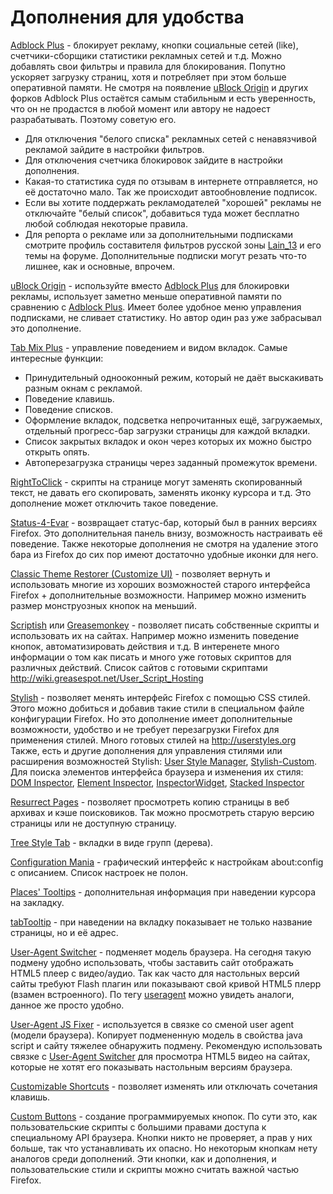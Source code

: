 # Дополнения для удобства

[Adblock Plus](https://addons.mozilla.org/En-us/firefox/addon/adblock-plus) - блокирует рекламу, кнопки социальные сетей (like), счетчики-сборщики статистики рекламных сетей и т.д. Можно добавлять свои фильтры и правила для блокирования. Попутно ускоряет загрузку страниц, хотя и потребляет при этом больше оперативной памяти.
Не смотря на появление [uBlock Origin](https://addons.mozilla.org/en-us/firefox/addon/ublock-origin/) и других форков Adblock Plus остаётся самым стабильным и есть уверенность, что он не продастся в любой момент или автору не надоест разрабатывать. Поэтому советую его.
* Для отключения "белого списка" рекламных сетей с ненавязчивой рекламой зайдите в настройки фильтров.
* Для отключения счетчика блокировок зайдите в настройки дополнения.
* Какая-то статистика судя по отзывам в интернете отправляется, но её достаточно мало. Так же происходит автообновление подписок.
* Если вы хотите поддержать рекламодателей "хорошей" рекламы не отключайте "белый список", добавиться туда может бесплатно любой соблюдая некоторые правила.
* Для репорта о рекламе или за дополнительными подписками смотрите профиль составителя фильтров русской зоны [Lain_13](https://forum.mozilla-russia.org/profile.php?id=9723) и его темы на форуме. Дополнительные подписки могут резать что-то лишнее, как и основные, впрочем.

[uBlock Origin](https://addons.mozilla.org/en-us/firefox/addon/ublock-origin/) - используйте вместо [Adblock Plus](https://addons.mozilla.org/En-us/firefox/addon/adblock-plus) для блокировки рекламы, использует заметно меньше оперативной памяти по сравнению с [Adblock Plus](https://addons.mozilla.org/En-us/firefox/addon/adblock-plus). Имеет более удобное меню управления подписками, не сливает статистику. Но автор один раз уже забрасывал это дополнение.

[Tab Mix Plus](https://addons.mozilla.org/en-us/firefox/addon/tab-mix-plus) - управление поведением и видом вкладок. Самые интересные функции:
* Принудительный однооконный режим, который не даёт выскакивать разным окнам с рекламой.
* Поведение клавишь.
* Поведение списков.
* Оформление вкладок, подсветка непрочитанных ещё, загружаемых, отдельный прогресс-бар загрузки страницы для каждой вкладки.
* Список закрытых вкладок и окон через которых их можно быстро открыть опять.
* Автоперезагрузка страницы через заданный промежуток времени.

[RightToClick](https://addons.mozilla.org/en-us/firefox/addon/righttoclick) - скрипты на странице могут заменять скопированный текст, не давать его скопировать, заменять иконку курсора и т.д. Это дополнение может отключить такое поведение.

[Status-4-Evar](https://addons.mozilla.org/en-us/firefox/addon/status-4-evar) - возвращает статус-бар, который был в ранних версиях Firefox. Это дополнительная панель внизу, возможность настраивать её поведение. Также некоторые дополнения не смотря на удаление этого бара из Firefox до сих пор имеют достаточно удобные иконки для него.

[Classic Theme Restorer (Customize UI)](https://addons.mozilla.org/en-us/firefox/addon/classicthemerestorer) - позволяет вернуть и использовать многие из хороших возможностей старого интерфейса Firefox + дополнительные возможности. Например можно изменить размер монструозных кнопок на меньший.

[Scriptish](https://addons.mozilla.org/en-us/firefox/addon/scriptish) или [Greasemonkey](https://addons.mozilla.org/ru/firefox/addon/greasemonkey) - позволяет писать собственные скрипты и использовать их на сайтах. Например можно изменить поведение кнопок, автоматизировать действия и т.д. В интеренете много информации о том как писать и много уже готовых скриптов для различных действий.
Список сайтов с готовыми скриптами http://wiki.greasespot.net/User_Script_Hosting

[Stylish](https://addons.mozilla.org/en-us/firefox/addon/stylish) - позволяет менять интерфейс Firefox с помощью CSS стилей. Этого можно добиться и добавив такие стили в специальном файле конфигурации Firefox. Но это дополнение имеет дополнительные возможности, удобство и не требует перезагрузки Firefox для применения стилей. Много готовых стилей на http://userstyles.org
Также, есть и другие дополнения для управления стилями или расширения возможностей Stylish:
[User Style Manager](https://addons.mozilla.org/ru/firefox/addon/user-style-manager/), 
[Stylish-Custom](https://addons.mozilla.org/ru/firefox/addon/stylish-custom).
 Для поиска элементов интерфейса браузера и изменения их стиля:
[DOM Inspector](https://addons.mozilla.org/en-us/firefox/addon/dom-inspector-6622/), 
[Element Inspector](https://addons.mozilla.org/en-Us/firefox/addon/element-inspector), 
[InspectorWidget](https://addons.mozilla.org/en-us/firefox/addon/inspectorwidget), 
[Stacked Inspector](https://addons.mozilla.org/en-US/firefox/addon/stacked-inspector)

[Resurrect Pages](https://addons.mozilla.org/en-us/firefox/addon/resurrect-pages) - позволяет просмотреть копию страницы в веб архивах и кэше поисковиков. Так можно просмотреть старую версию страницы или не доступную страницу.

[Tree Style Tab](https://addons.mozilla.org/en-us/firefox/addon/tree-style-tab) - вкладки в виде групп (дерева).

[Configuration Mania](https://addons.mozilla.org/en-us/firefox/addon/configuration-mania-4420) - графический интерфейс к настройкам about:config с описанием. Список настроек не полон.

[Places' Tooltips](https://addons.mozilla.org/ru/firefox/addon/places-tooltips/) - дополнительная информация при наведении курсора на закладку.

[tabTooltip](https://addons.mozilla.org/ru/firefox/addon/tabtooltip) - при наведении на вкладку показывает не только название страницы, но и её адрес.

[User-Agent Switcher](https://addons.mozilla.org/en-us/firefox/addon/user-agent-switcher-firefox) - подменяет модель браузера. На сегодня такую подмену удобно использовать, чтобы заставить сайт отображать HTML5 плеер с видео/аудио. Так как часто для настольных версий сайты требуют Flash плагин или показывают свой кривой HTML5 плерр (взамен встроенного). По тегу [useragent](https://addons.mozilla.org/en-us/firefox/tag/useragent) можно увидеть аналоги, данное же просто удобно.

[User-Agent JS Fixer](https://addons.mozilla.org/en-us/firefox/addon/user-agent-js-fixer/) - используется в связке со сменой user agent (модели браузера). Копирует подмененную модель в свойства java script и сайту тяжелее обнаружить подмену. Рекомендую использовать связке с [User-Agent Switcher](https://addons.mozilla.org/en-us/firefox/addon/user-agent-switcher-firefox) для просмотра HTML5 видео на сайтах, которые не хотят его показывать настольным версиям браузера.

[Customizable Shortcuts](https://addons.mozilla.org/ru/firefox/addon/customizable-shortcuts/) - позволяет изменять или отключать сочетания клавишь.

[Custom Buttons](https://addons.mozilla.org/ru/firefox/addon/custom-buttons/) - создание программируемых кнопок. По сути это, как пользовательские скрипты с большими правами доступа к специальному API браузера. Кнопки никто не проверяет, а прав у них больше, так что устанавливать их опасно. Но некоторым кнопкам нету аналогов среди дополнений. Эти кнопки, как и дополнения, и пользовательские стили и скрипты можно считать важной частью Firefox.